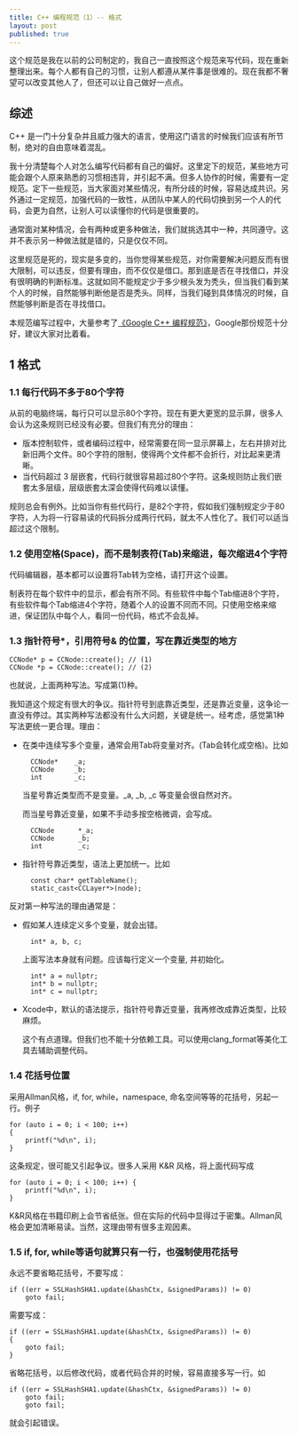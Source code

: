 ```yaml
---
title: C++ 编程规范（1）-- 格式
layout: post
published: true
---
```


这个规范是我在以前的公司制定的，我自己一直按照这个规范来写代码，现在重新整理出来。每个人都有自己的习惯，让别人都遵从某件事是很难的。现在我都不奢望可以改变其他人了，但还可以让自己做好一点点。

## 综述

C++ 是一门十分复杂并且威力强大的语言，使用这门语言的时候我们应该有所节制，绝对的自由意味着混乱。

我十分清楚每个人对怎么编写代码都有自己的偏好。这里定下的规范，某些地方可能会跟个人原来熟悉的习惯相违背，并引起不满。但多人协作的时候，需要有一定规范。定下一些规范，当大家面对某些情况，有所分歧的时候，容易达成共识。另外通过一定规范，加强代码的一致性，从团队中某人的代码切换到另一个人的代码，会更为自然，让别人可以读懂你的代码是很重要的。

通常面对某种情况，会有两种或更多种做法，我们就挑选其中一种，共同遵守。这并不表示另一种做法就是错的，只是仅仅不同。

这里规范是死的，现实是多变的，当你觉得某些规范，对你需要解决问题反而有很大限制，可以违反，但要有理由，而不仅仅是借口。那到底是否在寻找借口，并没有很明确的判断标准。这就如同不能规定少于多少根头发为秃头，但当我们看到某个人的时候，自然能够判断他是否是秃头。同样，当我们碰到具体情况的时候，自然能够判断是否在寻找借口。

本规范编写过程中，大量参考了[《Google C++ 编程规范》](http://blog.jobbole.com/64098/)，Google那份规范十分好，建议大家对比着看。

## 1 格式
### 1.1 每行代码不多于80个字符
从前的电脑终端，每行只可以显示80个字符。现在有更大更宽的显示屏，很多人会认为这条规则已经没有必要。但我们有充分的理由：

* 版本控制软件，或者编码过程中，经常需要在同一显示屏幕上，左右并排对比新旧两个文件。80个字符的限制，使得两个文件都不会折行，对比起来更清晰。
* 当代码超过 3 层嵌套，代码行就很容易超过80个字符。这条规则防止我们嵌套太多层级，层级嵌套太深会使得代码难以读懂。

规则总会有例外。比如当你有些代码行，是82个字符，假如我们强制规定少于80字符，人为将一行容易读的代码拆分成两行代码，就太不人性化了。我们可以适当超过这个限制。

### 1.2 使用空格(Space)，而不是制表符(Tab)来缩进，每次缩进4个字符
代码编辑器，基本都可以设置将Tab转为空格，请打开这个设置。

制表符在每个软件中的显示，都会有所不同。有些软件中每个Tab缩进8个字符，有些软件每个Tab缩进4个字符，随着个人的设置不同而不同。只使用空格来缩进，保证团队中每个人，看同一份代码，格式不会乱掉。

### 1.3 指针符号*，引用符号& 的位置，写在靠近类型的地方

	CCNode* p = CCNode::create(); // (1)
	CCNode *p = CCNode::create(); // (2)

也就说，上面两种写法。写成第(1)种。

我知道这个规定有很大的争议。指针符号到底靠近类型，还是靠近变量，这争论一直没有停过。其实两种写法都没有什么大问题，关键是统一。经考虑，感觉第1种写法更统一更合理。理由：

* 在类中连续写多个变量，通常会用Tab将变量对齐。(Tab会转化成空格)。比如

		CCNode*    _a;
		CCNode     _b;
		int        _c;
  当星号靠近类型而不是变量。\_a, \_b, \_c 等变量会很自然对齐。

  而当星号靠近变量，如果不手动多按空格微调，会写成。

 		CCNode      *_a;
 		CCNode      _b;
 		int         _c;

* 指针符号靠近类型，语法上更加统一。比如

		const char* getTableName();
		static_cast<CCLayer*>(node);			    

反对第一种写法的理由通常是：

* 假如某人连续定义多个变量，就会出错。

		int* a, b, c;
  上面写法本身就有问题。应该每行定义一个变量, 并初始化。

  		int* a = nullptr;
  		int* b = nullptr;
  		int* c = nullptr;

* Xcode中，默认的语法提示，指针符号靠近变量，我再修改成靠近类型，比较麻烦。

  这个有点道理。但我们也不能十分依赖工具。可以使用clang_format等美化工具去辅助调整代码。
  
### 1.4 花括号位置
采用Allman风格，if, for, while，namespace, 命名空间等等的花括号，另起一行。例子

	for (auto i = 0; i < 100; i++)
	{
		printf("%d\n", i);
	}

这条规定，很可能又引起争议。很多人采用 K&R 风格，将上面代码写成

	for (auto i = 0; i < 100; i++) {
		printf("%d\n", i);
	}

K&R风格在书籍印刷上会节省纸张。但在实际的代码中显得过于密集。Allman风格会更加清晰易读。当然，这理由带有很多主观因素。

### 1.5 if, for, while等语句就算只有一行，也强制使用花括号

永远不要省略花括号，不要写成：

	if ((err = SSLHashSHA1.update(&hashCtx, &signedParams)) != 0)
    	goto fail;

需要写成：

	if ((err = SSLHashSHA1.update(&hashCtx, &signedParams)) != 0)
	{
        goto fail;
    }

省略花括号，以后修改代码，或者代码合并的时候，容易直接多写一行。如

	if ((err = SSLHashSHA1.update(&hashCtx, &signedParams)) != 0)
    	goto fail;
    	goto fail;
    	
就会引起错误。
